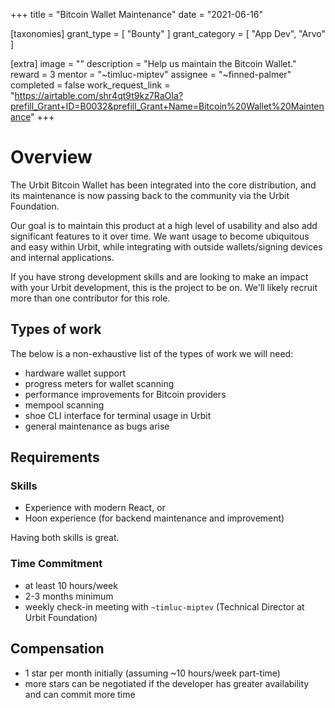+++
title = "Bitcoin Wallet Maintenance"
date = "2021-06-16"

[taxonomies]
grant_type = [ "Bounty" ]
grant_category = [ "App Dev", "Arvo" ]

[extra]
image = ""
description = "Help us maintain the Bitcoin Wallet."
reward = 3
mentor = "~timluc-miptev"
assignee = "~finned-palmer"
completed = false
work_request_link = "https://airtable.com/shr4qt9t9kz7RaOIa?prefill_Grant+ID=B0032&prefill_Grant+Name=Bitcoin%20Wallet%20Maintenance"
+++

# Overview

The Urbit Bitcoin Wallet has been integrated into the core distribution, and its
maintenance is now passing back to the community via the Urbit Foundation.

Our goal is to maintain this product at a high level of usability and also add
significant features to it over time. We want usage to become ubiquitous and
easy within Urbit, while integrating with outside wallets/signing devices and
internal applications.

If you have strong development skills and are looking to make an impact with
your Urbit development, this is the project to be on. We'll likely recruit more
than one contributor for this role.

## Types of work

The below is a non-exhaustive list of the types of work we will need:

- hardware wallet support
- progress meters for wallet scanning
- performance improvements for Bitcoin providers
- mempool scanning
- shoe CLI interface for terminal usage in Urbit
- general maintenance as bugs arise

## Requirements

### Skills

- Experience with modern React, or
- Hoon experience (for backend maintenance and improvement)

Having both skills is great.

### Time Commitment

- at least 10 hours/week
- 2-3 months minimum
- weekly check-in meeting with `~timluc-miptev` (Technical Director at Urbit Foundation)

## Compensation

- 1 star per month initially (assuming ~10 hours/week part-time)
- more stars can be negotiated if the developer has greater availability and can
  commit more time
